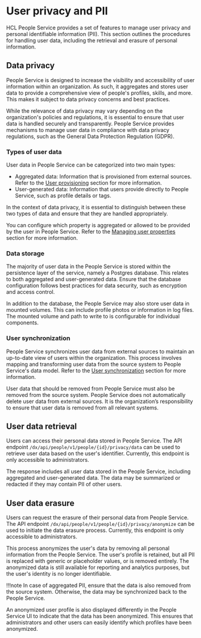 # User privacy and PII

HCL People Service provides a set of features to manage user privacy and personal identifiable information (PII). This section outlines the procedures for handling user data, including the retrieval and erasure of personal information.

## Data privacy

People Service is designed to increase the visibility and accessibility of user information within an organization. As such, it aggregates and stores user data to provide a comprehensive view of people's profiles, skills, and more. This makes it subject to data privacy concerns and best practices.

While the relevance of data privacy may vary depending on the organization's policies and regulations, it is essential to ensure that user data is handled securely and transparently. People Service provides mechanisms to manage user data in compliance with data privacy regulations, such as the General Data Protection Regulation (GDPR).

### Types of user data

User data in People Service can be categorized into two main types:

- Aggregated data: Information that is provisioned from external sources. Refer to the [User provisioning](./user_provisioning/user_federation.md) section for more information.
- User-generated data: Information that users provide directly to People Service, such as profile details or tags.

In the context of data privacy, it is essential to distinguish between these two types of data and ensure that they are handled appropriately. 

You can configure which property is aggregated or allowed to be provided by the user in People Service. Refer to the [Managing user properties](./managing_user_properties/index.md) section for more information. 

### Data storage

The majority of user data in the People Service is stored within the persistence layer of the service, namely a Postgres database. This relates to both aggregated and user-generated data. Ensure that the database configuration follows best practices for data security, such as encryption and access control.

In addition to the database, the People Service may also store user data in mounted volumes. This can include profile photos or information in log files. The mounted volume and path to write to is configurable for individual components.

### User synchronization

People Service synchronizes user data from external sources to maintain an up-to-date view of users within the organization. This process involves mapping and transforming user data from the source system to People Service's data model. Refer to the [User synchronization](./user_provisioning/user_synchronization.md) section for more information.

User data that should be removed from People Service must also be removed from the source system. People Service does not automatically delete user data from external sources. It is the organization’s responsibility to ensure that user data is removed from all relevant systems.

## User data retrieval

Users can access their personal data stored in People Service. The API endpoint `/dx/api/people/v1/people/{id}/privacy/data` can be used to retrieve user data based on the user's identifier. Currently, this endpoint is only accessible to administrators.

The response includes all user data stored in the People Service, including aggregated and user-generated data. The data may be summarized or redacted if they may contain PII of other users.

## User data erasure

Users can request the erasure of their personal data from People Service. The API endpoint `/dx/api/people/v1/people/{id}/privacy/anonymize` can be used to initiate the data erasure process. Currently, this endpoint is only accessible to administrators.

This process anonymizes the user's data by removing all personal information from the People Service. The user's profile is retained, but all PII is replaced with generic or placeholder values, or is removed entirely. The anonymized data is still available for reporting and analytics purposes, but the user's identity is no longer identifiable.

!!!note
    In case of aggregated PII, ensure that the data is also removed from the source system. Otherwise, the data may be synchronized back to the People Service.

An anonymized user profile is also displayed differently in the People Service UI to indicate that the data has been anonymized. This ensures that administrators and other users can easily identify which profiles have been anonymized.
